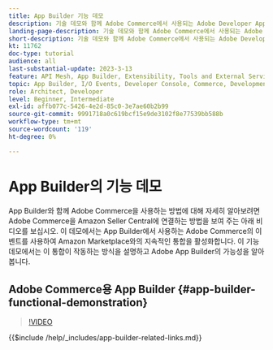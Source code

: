 ```yaml
---
title: App Builder 기능 데모
description: 기술 데모와 함께 Adobe Commerce에서 사용되는 Adobe Developer App Builder에 대해 알아보기
landing-page-description: 기술 데모와 함께 Adobe Commerce에서 사용되는 Adobe Developer App Builder에 대해 알아보기
short-description: 기술 데모와 함께 Adobe Commerce에서 사용되는 Adobe Developer App Builder에 대해 알아보기
kt: 11762
doc-type: tutorial
audience: all
last-substantial-update: 2023-3-13
feature: API Mesh, App Builder, Extensibility, Tools and External Services, Backend Development
topic: App Builder, I/O Events, Developer Console, Commerce, Development, Integrations
role: Architect, Developer
level: Beginner, Intermediate
exl-id: affb077c-5426-4e2d-85c0-3e7ae60b2b99
source-git-commit: 9991718a0c619bcf15e9de3102f8e77539bb588b
workflow-type: tm+mt
source-wordcount: '119'
ht-degree: 0%

---
```


# App Builder의 기능 데모

App Builder와 함께 Adobe Commerce을 사용하는 방법에 대해 자세히 알아보려면 Adobe Commerce을 Amazon Seller Central에 연결하는 방법을 보여 주는 아래 비디오를 보십시오. 이 데모에서는 App Builder에서 사용하는 Adobe Commerce의 이벤트를 사용하여 Amazon Marketplace와의 지속적인 통합을 활성화합니다. 이 기능 데모에서는 이 통합이 작동하는 방식을 설명하고 Adobe App Builder의 가능성을 알아봅니다.

## Adobe Commerce용 App Builder {#app-builder-functional-demonstration}

>[!VIDEO](https://video.tv.adobe.com/v/3413502?learn=on)

{{$include /help/_includes/app-builder-related-links.md}}
